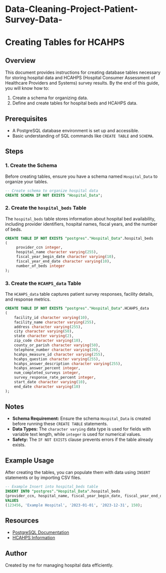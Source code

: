 # Data-Cleaning-Project-Patient-Survey-Data-

# Creating Tables for HCAHPS

## Overview
This document provides instructions for creating database tables necessary for storing hospital data and HCAHPS (Hospital Consumer Assessment of Healthcare Providers and Systems) survey results. By the end of this guide, you will know how to:

1. Create a schema for organizing data.
2. Define and create tables for hospital beds and HCAHPS data.

## Prerequisites
- A PostgreSQL database environment is set up and accessible.
- Basic understanding of SQL commands like `CREATE TABLE` and `SCHEMA`.

## Steps

### 1. Create the Schema
Before creating tables, ensure you have a schema named `Hospital_Data` to organize your tables.

```sql
-- Create schema to organize hospital data
CREATE SCHEMA IF NOT EXISTS "Hospital_Data";
```

### 2. Create the `hospital_beds` Table
The `hospital_beds` table stores information about hospital bed availability, including provider identifiers, hospital names, fiscal years, and the number of beds.

```sql
CREATE TABLE IF NOT EXISTS "postgres"."Hospital_Data".hospital_beds
(
     provider_ccn integer,
     hospital_name character varying(255),
     fiscal_year_begin_date character varying(10),
     fiscal_year_end_date character varying(10),
     number_of_beds integer
);
```

### 3. Create the `HCAHPS_data` Table
The `HCAHPS_data` table captures patient survey responses, facility details, and response metrics.

```sql
CREATE TABLE IF NOT EXISTS "postgres"."Hospital_Data".HCAHPS_data
(
    facility_id character varying(10),
    facility_name character varying(255),
    address character varying(255),
    city character varying(50),
    state character varying(2),
    zip_code character varying(10),
    county_or_parish character varying(50),
    telephone_number character varying(20),
    hcahps_measure_id character varying(255),
    hcahps_question character varying(255),
    hcahps_answer_description character varying(255),
    hcahps_answer_percent integer,
    num_completed_surveys integer,
    survey_response_rate_percent integer,
    start_date character varying(10),
    end_date character varying(10)
);
```

## Notes
- **Schema Requirement:** Ensure the schema `Hospital_Data` is created before running these `CREATE TABLE` statements.
- **Data Types:** The `character varying` data type is used for fields with variable text length, while `integer` is used for numerical values.
- **Safety:** The `IF NOT EXISTS` clause prevents errors if the table already exists.

## Example Usage
After creating the tables, you can populate them with data using `INSERT` statements or by importing CSV files.

```sql
-- Example Insert into hospital_beds table
INSERT INTO "postgres"."Hospital_Data".hospital_beds 
(provider_ccn, hospital_name, fiscal_year_begin_date, fiscal_year_end_date, number_of_beds)
VALUES 
(123456, 'Example Hospital', '2023-01-01', '2023-12-31', 150);
```

## Resources
- [PostgreSQL Documentation](https://www.postgresql.org/docs/)
- [HCAHPS Information](https://www.hcahpsonline.org/)

## Author
Created by me for managing hospital data efficiently.
